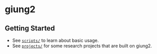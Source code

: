 # giung2

## Getting Started

* See [`scripts/`](scrtips/) to learn about basic usage.
* See [`projects/`](projeccts/) for some research projects that are built on giung2.
